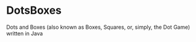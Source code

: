 DotsBoxes
=========

Dots and Boxes (also known as Boxes, Squares, or, simply, the Dot Game) written in Java
